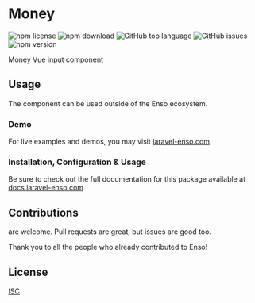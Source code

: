 # Money

![npm license](https://img.shields.io/npm/l/@enso-ui/money.svg) 
![npm download](https://img.shields.io/npm/dm/@enso-ui/money.svg) 
![GitHub top language](https://img.shields.io/github/languages/top/enso-ui/money.svg) 
![GitHub issues](https://img.shields.io/github/issues/enso-ui/money.svg) 
![npm version](https://img.shields.io/npm/v/@enso-ui/money.svg) 

Money Vue input component

## Usage

The component can be used outside of the Enso ecosystem.

### Demo

For live examples and demos, you may visit [laravel-enso.com](https://www.laravel-enso.com)

### Installation, Configuration & Usage

Be sure to check out the full documentation for this package available at [docs.laravel-enso.com](https://docs.laravel-enso.com/frontend/money.html)

## Contributions

are welcome. Pull requests are great, but issues are good too.

Thank you to all the people who already contributed to Enso!

## License

[ISC](https://opensource.org/licenses/ISC)
